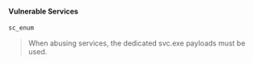 

#### Vulnerable Services

```powershell
sc_enum
```

> When abusing services, the dedicated svc.exe payloads must be used.
